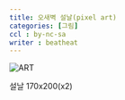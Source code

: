 ```yaml
---
title: 오새벽 설날(pixel art)
categories: [그림]
ccl : by-nc-sa
writer : beatheat
---
```


![ART](https://cdn.discordapp.com/attachments/987651683687481394/1100069484515041320/x2.png)   


설날 170x200(x2)